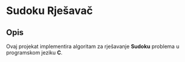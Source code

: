 # Sudoku Rješavač

## Opis

Ovaj projekat implementira algoritam za rješavanje **Sudoku** problema u programskom jeziku **C**. 
